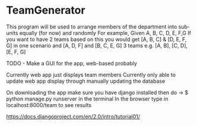 # TeamGenerator
This program will be used to arrange members of the department
    into sub-units equally (for now) and randomly
    For example,
    Given A, B, C, D, E, F,G
    If you want to have 2 teams based on this you would get [A, B, C] & [D, E, F, G]
    in one scenario and [A, D, F] and [B, C, E, G]
    3 teams e.g. [A, B], [C, D], [E, F, G]

TODO - Make a GUI for the app, web-based probably

Currently web app just displays team members
Currently only able to update web app display through manually updating the database

On downloading the app make sure you have django installed then do ->
$ python manage.py runserver in the terminal
In the browser type in localhost:8000/team to see results

https://docs.djangoproject.com/en/2.0/intro/tutorial01/
